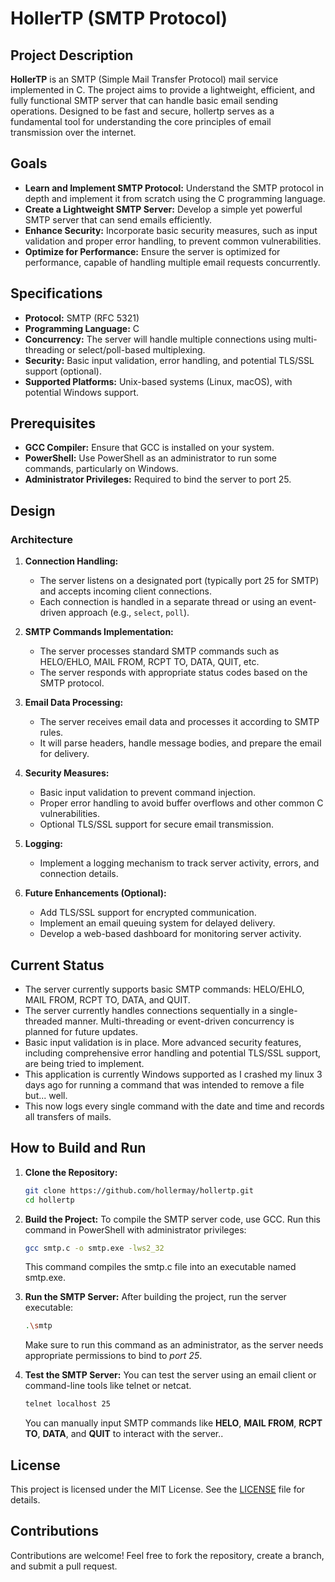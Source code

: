 # HollerTP (SMTP Protocol)

## Project Description

**HollerTP** is an SMTP (Simple Mail Transfer Protocol) mail service implemented in C. The project aims to provide a lightweight, efficient, and fully functional SMTP server that can handle basic email sending operations. Designed to be fast and secure, hollertp serves as a fundamental tool for understanding the core principles of email transmission over the internet.

## Goals

- **Learn and Implement SMTP Protocol:** Understand the SMTP protocol in depth and implement it from scratch using the C programming language.
- **Create a Lightweight SMTP Server:** Develop a simple yet powerful SMTP server that can send emails efficiently.
- **Enhance Security:** Incorporate basic security measures, such as input validation and proper error handling, to prevent common vulnerabilities.
- **Optimize for Performance:** Ensure the server is optimized for performance, capable of handling multiple email requests concurrently.

## Specifications

- **Protocol:** SMTP (RFC 5321)
- **Programming Language:** C
- **Concurrency:** The server will handle multiple connections using multi-threading or select/poll-based multiplexing.
- **Security:** Basic input validation, error handling, and potential TLS/SSL support (optional).
- **Supported Platforms:** Unix-based systems (Linux, macOS), with potential Windows support.

## Prerequisites
- **GCC Compiler:** Ensure that GCC is installed on your system.
- **PowerShell:** Use PowerShell as an administrator to run some commands, particularly on Windows.
- **Administrator Privileges:** Required to bind the server to port 25.

## Design

### Architecture

1. **Connection Handling:**
   - The server listens on a designated port (typically port 25 for SMTP) and accepts incoming client connections.
   - Each connection is handled in a separate thread or using an event-driven approach (e.g., `select`, `poll`).

2. **SMTP Commands Implementation:**
   - The server processes standard SMTP commands such as HELO/EHLO, MAIL FROM, RCPT TO, DATA, QUIT, etc.
   - The server responds with appropriate status codes based on the SMTP protocol.

3. **Email Data Processing:**
   - The server receives email data and processes it according to SMTP rules.
   - It will parse headers, handle message bodies, and prepare the email for delivery.

4. **Security Measures:**
   - Basic input validation to prevent command injection.
   - Proper error handling to avoid buffer overflows and other common C vulnerabilities.
   - Optional TLS/SSL support for secure email transmission.

5. **Logging:**
   - Implement a logging mechanism to track server activity, errors, and connection details.

6. **Future Enhancements (Optional):**
   - Add TLS/SSL support for encrypted communication.
   - Implement an email queuing system for delayed delivery.
   - Develop a web-based dashboard for monitoring server activity.
  
## Current Status

- The server currently supports basic SMTP commands: HELO/EHLO, MAIL FROM, RCPT TO, DATA, and QUIT.
- The server currently handles connections sequentially in a single-threaded manner. Multi-threading or event-driven concurrency is planned for future updates.
- Basic input validation is in place. More advanced security features, including comprehensive error handling and potential TLS/SSL support, are being tried to implement.
- This application is currently Windows supported as I crashed my linux 3 days ago for running a command that was intended to remove a file but... well.
- This now logs every single command with the date and time and records all transfers of mails.



## How to Build and Run

1. **Clone the Repository:**
   ```bash
   git clone https://github.com/hollermay/hollertp.git
   cd hollertp

2. **Build the Project:**
   To compile the SMTP server code, use GCC. Run this command in PowerShell with administrator privileges:
   ```bash
   gcc smtp.c -o smtp.exe -lws2_32
   ```
   This command compiles the smtp.c file into an executable named smtp.exe.
   
3. **Run the SMTP Server:**
   After building the project, run the server executable:
   ``` bash
   .\smtp
   ```
   Make sure to run this command as an administrator, as the server needs appropriate permissions to bind to *port 25*.
   

5. **Test the SMTP Server:**
   You can test the server using an email client or command-line tools like telnet or netcat.
   ``` bash
   telnet localhost 25
   ```
   You can manually input SMTP commands like **HELO**, **MAIL FROM**, **RCPT TO**, **DATA**, and **QUIT** to interact with the server..

     

## License

This project is licensed under the MIT License. See the [LICENSE](./LICENSE) file for details.

## Contributions

Contributions are welcome! Feel free to fork the repository, create a branch, and submit a pull request.

